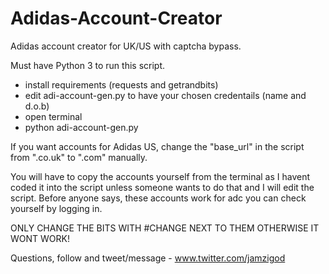 # Adidas-Account-Creator
Adidas account creator for UK/US with captcha bypass.

Must have Python 3 to run this script.

- install requirements (requests and getrandbits)
- edit adi-account-gen.py to have your chosen credentails (name and d.o.b) 
- open terminal 
- python adi-account-gen.py

If you want accounts for Adidas US, change the "base_url" in the script from ".co.uk" to ".com" manually.

You will have to copy the accounts yourself from the terminal as I havent coded it into the script unless someone wants to do that and I will edit the script. Before anyone says, these accounts work for adc you can check yourself by logging in.

ONLY CHANGE THE BITS WITH #CHANGE NEXT TO THEM OTHERWISE IT WONT WORK!

Questions, follow and tweet/message - www.twitter.com/jamzigod
